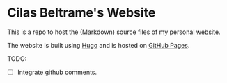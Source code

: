 # Cilas Beltrame's Website

This is a repo to host the (Markdown) source files of my personal [website](https://cilasbeltrame.github.io).

The website is built using [Hugo](https://gohugo.io/) and is hosted on [GitHub Pages](https://pages.github.com/).

TODO: 
- [ ] Integrate github comments.

